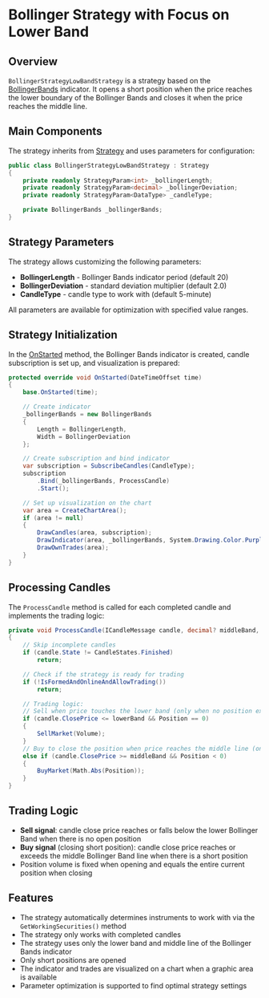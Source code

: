 # Bollinger Strategy with Focus on Lower Band

## Overview

`BollingerStrategyLowBandStrategy` is a strategy based on the [BollingerBands](xref:StockSharp.Algo.Indicators.BollingerBands) indicator. It opens a short position when the price reaches the lower boundary of the Bollinger Bands and closes it when the price reaches the middle line.

## Main Components

The strategy inherits from [Strategy](xref:StockSharp.Algo.Strategies.Strategy) and uses parameters for configuration:

```cs
public class BollingerStrategyLowBandStrategy : Strategy
{
	private readonly StrategyParam<int> _bollingerLength;
	private readonly StrategyParam<decimal> _bollingerDeviation;
	private readonly StrategyParam<DataType> _candleType;

	private BollingerBands _bollingerBands;
}
```

## Strategy Parameters

The strategy allows customizing the following parameters:

- **BollingerLength** - Bollinger Bands indicator period (default 20)
- **BollingerDeviation** - standard deviation multiplier (default 2.0)
- **CandleType** - candle type to work with (default 5-minute)

All parameters are available for optimization with specified value ranges.

## Strategy Initialization

In the [OnStarted](xref:StockSharp.Algo.Strategies.Strategy.OnStarted(System.DateTimeOffset)) method, the Bollinger Bands indicator is created, candle subscription is set up, and visualization is prepared:

```cs
protected override void OnStarted(DateTimeOffset time)
{
	base.OnStarted(time);

	// Create indicator
	_bollingerBands = new BollingerBands
	{
		Length = BollingerLength,
		Width = BollingerDeviation
	};

	// Create subscription and bind indicator
	var subscription = SubscribeCandles(CandleType);
	subscription
		.Bind(_bollingerBands, ProcessCandle)
		.Start();

	// Set up visualization on the chart
	var area = CreateChartArea();
	if (area != null)
	{
		DrawCandles(area, subscription);
		DrawIndicator(area, _bollingerBands, System.Drawing.Color.Purple);
		DrawOwnTrades(area);
	}
}
```

## Processing Candles

The `ProcessCandle` method is called for each completed candle and implements the trading logic:

```cs
private void ProcessCandle(ICandleMessage candle, decimal? middleBand, decimal? upperBand, decimal? lowerBand)
{
	// Skip incomplete candles
	if (candle.State != CandleStates.Finished)
		return;

	// Check if the strategy is ready for trading
	if (!IsFormedAndOnlineAndAllowTrading())
		return;

	// Trading logic:
	// Sell when price touches the lower band (only when no position exists)
	if (candle.ClosePrice <= lowerBand && Position == 0)
	{
		SellMarket(Volume);
	}
	// Buy to close the position when price reaches the middle line (only with a short position)
	else if (candle.ClosePrice >= middleBand && Position < 0)
	{
		BuyMarket(Math.Abs(Position));
	}
}
```

## Trading Logic

- **Sell signal**: candle close price reaches or falls below the lower Bollinger Band when there is no open position
- **Buy signal** (closing short position): candle close price reaches or exceeds the middle Bollinger Band line when there is a short position
- Position volume is fixed when opening and equals the entire current position when closing

## Features

- The strategy automatically determines instruments to work with via the `GetWorkingSecurities()` method
- The strategy only works with completed candles
- The strategy uses only the lower band and middle line of the Bollinger Bands indicator
- Only short positions are opened
- The indicator and trades are visualized on a chart when a graphic area is available
- Parameter optimization is supported to find optimal strategy settings